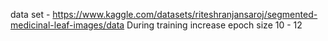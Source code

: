 data set - https://www.kaggle.com/datasets/riteshranjansaroj/segmented-medicinal-leaf-images/data
During training increase epoch size 10 - 12
